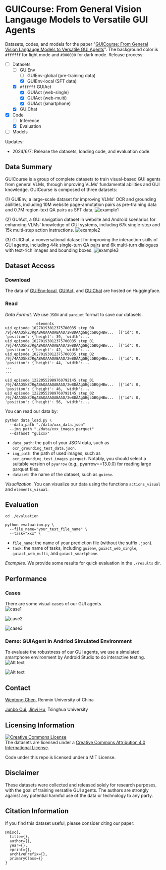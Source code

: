 # GUICourse: From General Vision Langauge Models to Versatile GUI Agents 

Datasets, codes, and models for the paper "[GUICourse: From General Vision Langauge Models to Versatile GUI Agents]()".
The background color is `#ffffff` for light mode and `#000000` for dark mode.
Release process:
- [ ] Datasets
  - [ ] GUIEnv
    - [ ] GUIEnv-global (pre-training data)
    - [x] GUIEnv-local (SFT data)
  - [x] `#ffffff` GUIAct
    - [x] GUIAct (web-single)
    - [x] GUIAct (web-multi)
    - [x] GUIAct (smartphone)
  - [x] GUIChat
- [x] Code
  - [ ] Inference
  - [x] Evaluation
- [ ] Models

Updates:
- 2024/6/7: Release the datasets, loading code, and evaluation code.


## Data Summary

GUICourse is a group of complete datasets to train visual-based GUI agents from general VLMs, through improving VLMs' fundamental abilities and GUI knowledge. GUICourse is composed of three datasets: 

(1) GUIEnv, a large-scale dataset for improving VLMs' OCR and grounding abilities, including 10M website page-annotation pairs as pre-training data and 0.7M region-text QA pairs as SFT data; 
![example1](./assets/GUIEnv-example.svg)

(2) GUIAct, a GUI navigation dataset in website and Android scenarios for enhancing VLMs' knowledge of GUI systems, including 67k single-step and 15k multi-step action instructions. 
![example2](./assets/GUIAct-example.svg)

(3) GUIChat, a conversational dataset for improving the interaction skills of GUI agents, including 44k single-turn QA pairs and 6k multi-turn dialogues with text-rich images and bounding boxes.
![example3](./assets/GUIChat-example.svg)


## Dataset Access

### Download
The data of [GUIEnv-local](https://huggingface.co/datasets/yiye2023/GUIEnv), [GUIAct](https://huggingface.co/datasets/yiye2023/GUIAct), and [GUIChat](https://huggingface.co/datasets/yiye2023/GUIChat) are hosted on Huggingface.

### Read
*Data Format.* 
We use `JSON` and `parquet` format to save our datasets.
```
              elements
uid_episode_10270193012375700035_step_00  /9j/4AAQSkZJRgABAQAAAQABAAD/2wBDAAgGBgcGBQgHBw...  [{'id': 0, 'position': {'height': 39, 'width':...
uid_episode_10270193012375700035_step_01  /9j/4AAQSkZJRgABAQAAAQABAAD/2wBDAAgGBgcGBQgHBw...  [{'id': 0, 'position': {'height': 42, 'width':...
uid_episode_10270193012375700035_step_02  /9j/4AAQSkZJRgABAQAAAQABAAD/2wBDAAgGBgcGBQgHBw...  [{'id': 0, 'position': {'height': 44, 'width':...
...                                                                                     ...
                   ...
uid_episode_12220552989760792145_step_01  /9j/4AAQSkZJRgABAQAAAQABAAD/2wBDAAgGBgcGBQgHBw...  [{'id': 0, 'position': {'height': 46, 'width':...
uid_episode_12220552989760792145_step_02  /9j/4AAQSkZJRgABAQAAAQABAAD/2wBDAAgGBgcGBQgHBw...  [{'id': 0, 'position': {'height': 56, 'width':...
```
You can read our  data by:
```
python data_load.py \
  --data_path "./data/xxx_data.json"
  --img_path "./data/xxx_images.parquet"
  --dataset "guixxx"

```
- `data_path`: the path of your JSON data, such as `ocr_grounding_test_data.json`.
- `img_path`:  the path of used images, such as `ocr_grounding_test_images.parquet`. Notably, you should select a suitable version of `pyarrow` (e.g., pyarrow==13.0.0) for reading large parquet files.
- `dataset`: the name of the dataset, such as `guienv`.

*Visualization.*
You can visualize our data using the functions `actions_visual` and `elements_visual`.

## Evaluation

```
cd ./evaluation

python evaluation.py \
  --file_name="your_test_file_name" \
  --task="xxx" \
```
- `file_name`: the name of your prediction file (without the suffix `.json`).
- `task`: the name of tasks, including `guienv`, `guiact_web_single`, `guiact_web_multi`, and `guiact_smartphone`.

*Examples.* 
We provide some results for quick evaluation in the `./results` dir.

## Performance

### Cases
There are some visual cases of our GUI agents.  
![case1](./assets/act1.svg)

![case2](./assets/act2.svg)

![case3](./assets/act3.svg)

### Demo: GUIAgent in Andriod Simulated Environment
To evaluate the robustness of our GUI agents, we use a simulated smartphone environment by Android Studio to do interactive testing.
![Alt text](./assets/v1.2.gif)

![Alt text](./assets/v2.2.gif)

## Contact

[Wentong Chen](mailto:cwt_0139@ruc.edu.cn), Renmin University of China

[Junbo Cui](mailto:cuijb2000@gmail.com), [Jinyi Hu](mailto:hu-jy21@mails.tsinghua.edu.cn), Tsinghua University


## Licensing Information

<a rel="license" href="http://creativecommons.org/licenses/by/4.0/"><img alt="Creative Commons License" style="border-width:0" src="https://i.creativecommons.org/l/by/4.0/88x31.png" /></a><br />The datasets are licensed under a <a rel="license" href="http://creativecommons.org/licenses/by/4.0/">Creative Commons Attribution 4.0 International License</a>.

Code under this repo is licensed under a MIT License.

## Disclaimer

These datasets were collected and released solely for research purposes, with the goal of training versatile GUI agents. The authors are strongly against any potential harmful use of the data or technology to any party. 

## Citation Information

If you find this dataset useful, please consider citing our paper:

```
@misc{,
  title={},
  author={},
  year={},
  eprint={},
  archivePrefix={},
  primaryClass={}
}
```
